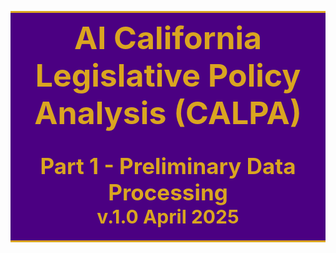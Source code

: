 <div style = "background-color:indigo"><center>
<h1 style="font-size: 50px; font-weight: bold; color:goldenrod; border-top: 3px solid goldenrod; padding-top: 10px">AI California Legislative Policy Analysis (CALPA)</h1>
<div style="font-size: 35px; font-weight: bold; color: goldenrod"> Part 1 - Preliminary Data Processing</div>
<div style="font-size: 30px; font-weight: bold; color: goldenrod; border-bottom: 3px solid goldenrod; padding-bottom: 20px">v.1.0 April 2025</div>
</center></div>

